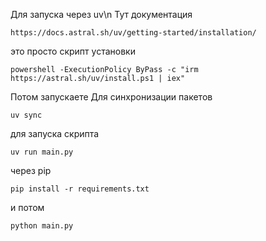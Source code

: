 Для запуска через uv\n 
Тут документация
```
https://docs.astral.sh/uv/getting-started/installation/
```
это просто скрипт установки
```
powershell -ExecutionPolicy ByPass -c "irm https://astral.sh/uv/install.ps1 | iex"
```
Потом запускаете 
Для синхронизации пакетов
```
uv sync
```
для запуска скрипта
```
uv run main.py
```


через pip 
```
pip install -r requirements.txt
```
и потом
```
python main.py
```
